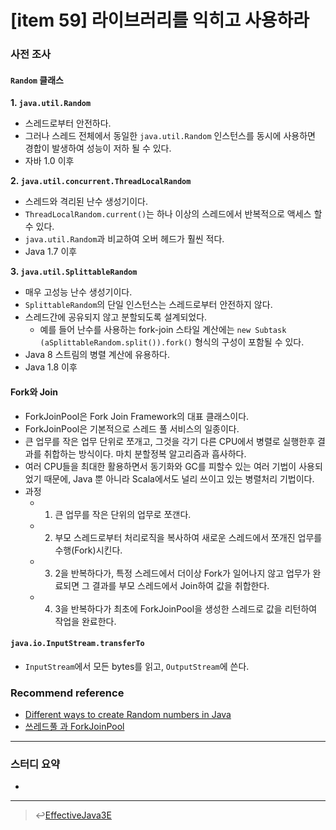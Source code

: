 # [item 59] 라이브러리를 익히고 사용하라
### 사전 조사
#### `Random` 클래스
**1. `java.util.Random`**
- 스레드로부터 안전하다.
- 그러나 스레드 전체에서 동일한 `java.util.Random` 인스턴스를 동시에 사용하면 경합이 발생하여 성능이 저하 될 수 있다. 
- 자바 1.0 이후

**2. `java.util.concurrent.ThreadLocalRandom`**
- 스레드와 격리된 난수 생성기이다.
- `ThreadLocalRandom.current()`는 하나 이상의 스레드에서 반복적으로 액세스 할 수 있다.
- `java.util.Random`과 비교하여 오버 헤드가 훨씬 적다. 
- Java 1.7 이후

**3. `java.util.SplittableRandom`**
- 매우 고성능 난수 생성기이다.
- `SplittableRandom`의 단일 인스턴스는 스레드로부터 안전하지 않다.
- 스레드간에 공유되지 않고 분할되도록 설계되었다. 
    - 예를 들어 난수를 사용하는 fork-join 스타일 계산에는 `new Subtask (aSplittableRandom.split()).fork()` 형식의 구성이 포함될 수 있다.
- Java 8 스트림의 병렬 계산에 유용하다.
- Java 1.8 이후


#### Fork와 Join
- ForkJoinPool은 Fork Join Framework의 대표 클래스이다.
- ForkJoinPool은 기본적으로 스레드 풀 서비스의 일종이다.
- 큰 업무를 작은 업무 단위로 쪼개고, 그것을 각기 다른 CPU에서 병렬로 실행한후 결과를 취합하는 방식이다. 마치 분할정복 알고리즘과 흡사하다.
- 여러 CPU들을 최대한 활용하면서 동기화와 GC를 피할수 있는 여러 기법이 사용되었기 때문에, Java 뿐 아니라 Scala에서도 널리 쓰이고 있는 병렬처리 기법이다.
- 과정
    - 1. 큰 업무를 작은 단위의 업무로 쪼갠다.
    - 2. 부모 스레드로부터 처리로직을 복사하여 새로운 스레드에서 쪼개진 업무를 수행(Fork)시킨다.
    - 3. 2을 반복하다가, 특정 스레드에서 더이상 Fork가 일어나지 않고 업무가 완료되면 그 결과를 부모 스레드에서 Join하여 값을 취합한다.
    - 4. 3을 반복하다가 최초에 ForkJoinPool을 생성한 스레드로 값을 리턴하여 작업을 완료한다.

#### `java.io.InputStream.transferTo`
- `InputStream`에서 모든 bytes를 읽고, `OutputStream`에 쓴다.

### Recommend reference
- [Different ways to create Random numbers in Java](https://www.logicbig.com/how-to/java-random/different-random-classes.html)
- [쓰레드풀 과 ForkJoinPool](https://okky.kr/article/345720)

---

### 스터디 요약 
- 

---

> :leftwards_arrow_with_hook:[EffectiveJava3E](/EffectiveJava3E/README.md)

